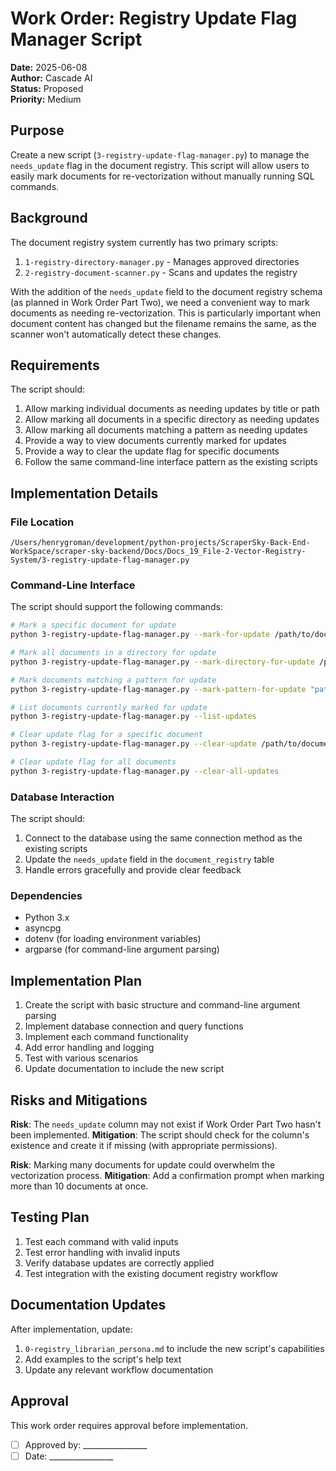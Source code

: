 # Work Order: Registry Update Flag Manager Script

**Date:** 2025-06-08  
**Author:** Cascade AI  
**Status:** Proposed  
**Priority:** Medium  

## Purpose

Create a new script (`3-registry-update-flag-manager.py`) to manage the `needs_update` flag in the document registry. This script will allow users to easily mark documents for re-vectorization without manually running SQL commands.

## Background

The document registry system currently has two primary scripts:
1. `1-registry-directory-manager.py` - Manages approved directories
2. `2-registry-document-scanner.py` - Scans and updates the registry

With the addition of the `needs_update` field to the document registry schema (as planned in Work Order Part Two), we need a convenient way to mark documents as needing re-vectorization. This is particularly important when document content has changed but the filename remains the same, as the scanner won't automatically detect these changes.

## Requirements

The script should:

1. Allow marking individual documents as needing updates by title or path
2. Allow marking all documents in a specific directory as needing updates
3. Allow marking all documents matching a pattern as needing updates
4. Provide a way to view documents currently marked for updates
5. Provide a way to clear the update flag for specific documents
6. Follow the same command-line interface pattern as the existing scripts

## Implementation Details

### File Location
```
/Users/henrygroman/development/python-projects/ScraperSky-Back-End-WorkSpace/scraper-sky-backend/Docs/Docs_19_File-2-Vector-Registry-System/3-registry-update-flag-manager.py
```

### Command-Line Interface

The script should support the following commands:

```bash
# Mark a specific document for update
python 3-registry-update-flag-manager.py --mark-for-update /path/to/document.md

# Mark all documents in a directory for update
python 3-registry-update-flag-manager.py --mark-directory-for-update /path/to/directory

# Mark documents matching a pattern for update
python 3-registry-update-flag-manager.py --mark-pattern-for-update "pattern*"

# List documents currently marked for update
python 3-registry-update-flag-manager.py --list-updates

# Clear update flag for a specific document
python 3-registry-update-flag-manager.py --clear-update /path/to/document.md

# Clear update flag for all documents
python 3-registry-update-flag-manager.py --clear-all-updates
```

### Database Interaction

The script should:

1. Connect to the database using the same connection method as the existing scripts
2. Update the `needs_update` field in the `document_registry` table
3. Handle errors gracefully and provide clear feedback

### Dependencies

- Python 3.x
- asyncpg
- dotenv (for loading environment variables)
- argparse (for command-line argument parsing)

## Implementation Plan

1. Create the script with basic structure and command-line argument parsing
2. Implement database connection and query functions
3. Implement each command functionality
4. Add error handling and logging
5. Test with various scenarios
6. Update documentation to include the new script

## Risks and Mitigations

**Risk**: The `needs_update` column may not exist if Work Order Part Two hasn't been implemented.
**Mitigation**: The script should check for the column's existence and create it if missing (with appropriate permissions).

**Risk**: Marking many documents for update could overwhelm the vectorization process.
**Mitigation**: Add a confirmation prompt when marking more than 10 documents at once.

## Testing Plan

1. Test each command with valid inputs
2. Test error handling with invalid inputs
3. Verify database updates are correctly applied
4. Test integration with the existing document registry workflow

## Documentation Updates

After implementation, update:
1. `0-registry_librarian_persona.md` to include the new script's capabilities
2. Add examples to the script's help text
3. Update any relevant workflow documentation

## Approval

This work order requires approval before implementation.

- [ ] Approved by: ________________
- [ ] Date: ________________
